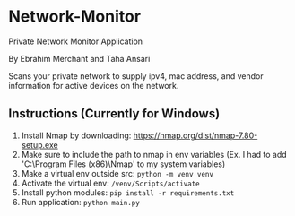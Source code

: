 # Network-Monitor
Private Network Monitor Application

By Ebrahim Merchant and Taha Ansari

Scans your private network to supply ipv4, mac address, and vendor information for active devices on the network.

## Instructions (Currently for Windows)

1. Install Nmap by downloading: https://nmap.org/dist/nmap-7.80-setup.exe
2. Make sure to include the path to nmap in env variables (Ex. I had to add 'C:\Program Files (x86)\Nmap' to my system variables)
3. Make a virtual env outside src: ``` python -m venv venv ```
3. Activate the virtual env: ``` /venv/Scripts/activate ```
4. Install python modules: ``` pip install -r requirements.txt ```
5. Run application: ``` python main.py ```